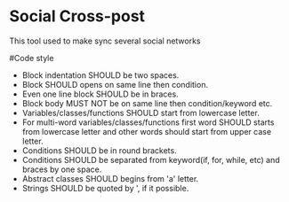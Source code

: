# Social Cross-post

This tool used to make sync several social networks

#Code style

  - Block indentation SHOULD be two spaces.
  - Block SHOULD opens on same line then condition.
  - Even one line block SHOULD be in braces.
  - Block body MUST NOT be on same line then condition/keyword etc.
  - Variables/classes/functions SHOULD start from lowercase letter.
  - For multi-word variables/classes/functions first word SHOULD starts from lowercase letter and other words should start from upper case letter.
  - Conditions SHOULD be in round brackets.
  - Conditions SHOULD be separated from keyword(if, for, while, etc) and braces by one space.
  - Abstract classes SHOULD begins from 'a' letter.
  - Strings SHOULD be quoted by ', if it possible.
